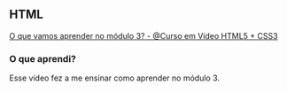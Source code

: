 ## HTML

[O que vamos aprender no módulo 3? - @Curso em Vídeo HTML5 + CSS3](https://www.youtube.com/watch?v=ofFgnDtn_1c&list=PLHz_AreHm4dmcAviDwiGgHbeEJToxbOpZ&index=2)

### O que aprendi?

Esse vídeo fez a me ensinar como aprender no módulo 3.